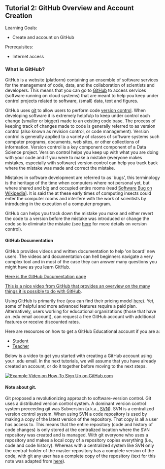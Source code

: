 ## Tutorial 2: GitHub Overview and Account Creation

Learning Goals:

* Create and account on GitHub 

Prerequisites:

* Internet access

### What is GitHub?

GitHub is a website (platform) containing an ensemble of software services for the management of code, data, and the collaboration of scientists and developers. 
This means that you can go to [GitHub](https://github.com) to access services (software running on cloud systems) that are meant to help you keep under control 
projects related to software, (small) data, text and figures. 

GitHub uses [git](https://git-scm.com/) to allow users to perform code [version control](https://en.wikipedia.org/wiki/Version_control). When developing software it is extremely helpfulp to keep under control each change (smaller or bigger) made to an existing code base. The process of keeping track of changes made to code is generally referred to as version control (also known as revision control, or code management). Version control is generally applied to a variety of classes of software systems such computer programs, documents, web sites, or other collections of information. Version control is a key component component of a Data Science project. Version control helps you keep up with what you are doing with your code and if you were to make a mistake (everyone makes mistakes, especially with software) version control can help you track back where the mistake was made and correct the mistake.

Mistakes in software development are referred to as 'bugs', this terminology is the heritage of the time when computers where not personal yet, but where shared and big and occupied entire rooms (read [Software Bug on Wikipedia](https://en.wikipedia.org/wiki/Software_bug)]. It is said the at these early times of computing insects could enter the computer rooms and interfere with the work of scientists by introducing in the execution of a computer program.  

GitHub can helps you track down the mistake you make and either revert the code to a version before the mistake was introduced or change the code so to eliminate the mistake (see [here](https://en.wikipedia.org/wiki/Version_control) for more details on version control).

#### GitHub Documentation

GitHub provides videos and written documentation to help 'on board' new users. The videos and documentation can hell beginners navigate a very complex tool and in most of the case they can answer many questions you might have as you learn GitHub. 

[Here is the GitHub Documentation page](https://docs.github.com/en) 

[This is a nice video from GitHub that provides an overview on the many things it is possible to do with GitHub](https://www.youtube.com/watch?v=noZnOSpcjYY).

Using GitHub is primarily free (you can find their pricing model [here](https://github.com/pricing)). Yet, some of helpful and more advanced features require a paid plan. Alternatively, users working for educational organizations (those that have an .edu email account), can request a free GitHub account with additional 
features or receive discounted rates.

Here are resources on how to get a GitHub Educational account if you are a:

* [Student](https://education.github.com/benefits?type=student)
* [Teacher](https://education.github.com/benefits?type=teacher)

Below is a video to get you started with creating a GitHub account using your .edu email. In the next tutorials, we will assume that you have already created an account, or do it together before moving to the next steps.

[![Example Video on How-To Sign Up on GitHub.com](https://img.youtube.com/vi/3m4pSljscEY/0.jpg)](https://www.youtube.com/watch?v=3m4pSljscEY)


#### Note about git. 

Git proposed a revolutionizing approach to software-version control. Git uses a distributed version control system. A dominant version control system preceeding git was Subversion (a.k.a., [SVN](https://subversion.apache.org/)). SVN is a centralized version control system. When using SVN a code repository is used by making a copy of the latest version of the repository. That copy is all a user has access to. This means that the entire repository (code and history of code changes) is only stored at the centralized location where the SVN repository was created and is managed. With git everyone who uses a repository and makes a local copy of a repository copies everything (i.e., code and code history). Whereas with a centralized system like SVN only the central-holder of the master-repository has a complete version of the code, with git any user has a complete copy of the repository (text for this note was adapted from [here](https://www.quora.com/What-does-it-mean-when-Git-says-distributed-is-the-new-centralized-and-local-branching-on-the-cheap-next-to-their-logo-on-the-website)).



